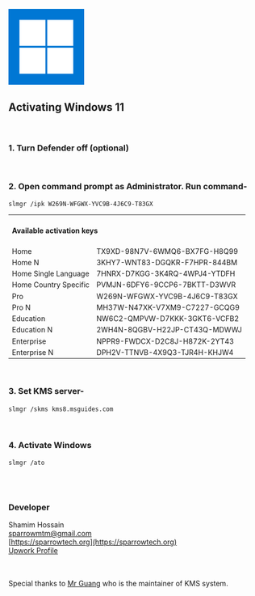 ![Windows 11](/win11.png)

## Activating Windows 11

<br>

### 1. Turn Defender off (optional)

<br>

### 2. Open command prompt as Administrator. Run command-

```
slmgr /ipk W269N-WFGWX-YVC9B-4J6C9-T83GX
```

<div>
<table>
    <tr>
        <td colspan="2">
            <h4>Available activation keys</h4>
        </td>
    </tr>
    <tr>
        <td>Home</td>
        <td>TX9XD-98N7V-6WMQ6-BX7FG-H8Q99</td>
    </tr>
    <tr>
        <td>Home N</td>
        <td>3KHY7-WNT83-DGQKR-F7HPR-844BM</td>
    </tr>
    <tr>
        <td>Home Single Language</td>
        <td>7HNRX-D7KGG-3K4RQ-4WPJ4-YTDFH</td>
    </tr>
    <tr>
        <td>Home Country Specific</td>
        <td>PVMJN-6DFY6-9CCP6-7BKTT-D3WVR</td>
    </tr>
    <tr>
        <td>Pro</td>
        <td>W269N-WFGWX-YVC9B-4J6C9-T83GX</td>
    </tr>
    <tr>
        <td>Pro N</td>
        <td>MH37W-N47XK-V7XM9-C7227-GCQG9</td>
    </tr>
    <tr>
        <td>Education</td>
        <td>NW6C2-QMPVW-D7KKK-3GKT6-VCFB2</td>
    </tr>
    <tr>
        <td>Education N</td>
        <td>2WH4N-8QGBV-H22JP-CT43Q-MDWWJ</td>
    </tr>
    <tr>
        <td>Enterprise</td>
        <td>NPPR9-FWDCX-D2C8J-H872K-2YT43</td>
    </tr>
    <tr>
        <td>Enterprise N</td>
        <td>DPH2V-TTNVB-4X9Q3-TJR4H-KHJW4</td>
    </tr>
</table>
</div>

<br>

### 3. Set KMS server-

```
slmgr /skms kms8.msguides.com
```

<br>

### 4. Activate Windows

```
slmgr /ato
```

<br><br>

### Developer

Shamim Hossain<br>
sparrowmtm@gmail.com<br>
[https://sparrowtech.org](https://sparrowtech.org)<br>
[Upwork Profile](https://upwork.com/freelancers/~019f659b0849b9115b)

<br><br>
Special thanks to [Mr Guang](https://msguides.com/) who is the maintainer of KMS system.